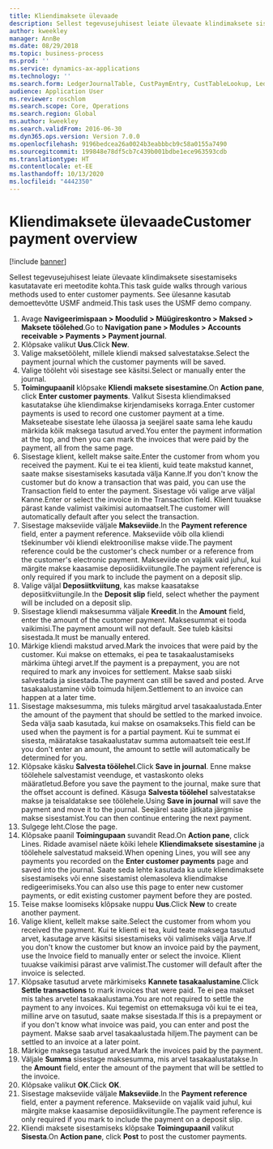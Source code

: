```yaml
---
title: Kliendimaksete ülevaade
description: Sellest tegevusejuhisest leiate ülevaate klindimaksete sisestamiseks kasutatavate eri meetodite kohta.
author: kweekley
manager: AnnBe
ms.date: 08/29/2018
ms.topic: business-process
ms.prod: ''
ms.service: dynamics-ax-applications
ms.technology: ''
ms.search.form: LedgerJournalTable, CustPaymEntry, CustTableLookup, LedgerJournalTransCustPaym, CustOpenTrans, BankAccountTableLookUp
audience: Application User
ms.reviewer: roschlom
ms.search.scope: Core, Operations
ms.search.region: Global
ms.author: kweekley
ms.search.validFrom: 2016-06-30
ms.dyn365.ops.version: Version 7.0.0
ms.openlocfilehash: 9196bedcea26a0024b3eabbbcb9c58a0155a7490
ms.sourcegitcommit: 199848e78df5cb7c439b001bdbe1ece963593cdb
ms.translationtype: HT
ms.contentlocale: et-EE
ms.lasthandoff: 10/13/2020
ms.locfileid: "4442350"
---
```

# <a name="customer-payment-overview"></a><span data-ttu-id="50400-103">Kliendimaksete ülevaade</span><span class="sxs-lookup"><span data-stu-id="50400-103">Customer payment overview</span></span>

[!include [banner](../../includes/banner.md)]

<span data-ttu-id="50400-104">Sellest tegevusejuhisest leiate ülevaate klindimaksete sisestamiseks kasutatavate eri meetodite kohta.</span><span class="sxs-lookup"><span data-stu-id="50400-104">This task guide walks through various methods used to enter customer payments.</span></span> <span data-ttu-id="50400-105">See ülesanne kasutab demoettevõtte USMF andmeid.</span><span class="sxs-lookup"><span data-stu-id="50400-105">This task uses the USMF demo company.</span></span>

1. <span data-ttu-id="50400-106">Avage **Navigeerimispaan > Moodulid > Müügireskontro > Maksed > Maksete töölehed**.</span><span class="sxs-lookup"><span data-stu-id="50400-106">Go to **Navigation pane > Modules > Accounts receivable > Payments > Payment journal**.</span></span>
2. <span data-ttu-id="50400-107">Klõpsake valikut **Uus**.</span><span class="sxs-lookup"><span data-stu-id="50400-107">Click **New**.</span></span>
3. <span data-ttu-id="50400-108">Valige maksetööleht, millele kliendi maksed salvestatakse.</span><span class="sxs-lookup"><span data-stu-id="50400-108">Select the payment journal which the customer payments will be saved.</span></span>
4. <span data-ttu-id="50400-109">Valige tööleht või sisestage see käsitsi.</span><span class="sxs-lookup"><span data-stu-id="50400-109">Select or manually enter the journal.</span></span>
5. <span data-ttu-id="50400-110">**Toimingupaanil** klõpsake **Kliendi maksete sisestamine**.</span><span class="sxs-lookup"><span data-stu-id="50400-110">On **Action pane**, click **Enter customer payments**.</span></span> <span data-ttu-id="50400-111">Valikut Sisesta kliendimaksed kasutatakse ühe kliendimakse kirjendamiseks korraga.</span><span class="sxs-lookup"><span data-stu-id="50400-111">Enter customer payments is used to record one customer payment at a time.</span></span> <span data-ttu-id="50400-112">Makseteabe sisestate lehe ülaossa ja seejärel saate sama lehe kaudu märkida kõik maksega tasutud arved.</span><span class="sxs-lookup"><span data-stu-id="50400-112">You enter the payment information at the top, and then you can mark the invoices that were paid by the payment, all from the same page.</span></span>  
6. <span data-ttu-id="50400-113">Sisestage klient, kellelt makse saite.</span><span class="sxs-lookup"><span data-stu-id="50400-113">Enter the customer from whom you received the payment.</span></span> <span data-ttu-id="50400-114">Kui te ei tea klienti, kuid teate makstud kannet, saate makse sisestamiseks kasutada välja Kanne.</span><span class="sxs-lookup"><span data-stu-id="50400-114">If you don't know the customer but do know a transaction that was paid, you can use the Transaction field to enter the payment.</span></span> <span data-ttu-id="50400-115">Sisestage või valige arve väljal Kanne.</span><span class="sxs-lookup"><span data-stu-id="50400-115">Enter or select the invoice in the Transaction field.</span></span> <span data-ttu-id="50400-116">Klient tuuakse pärast kande valimist vaikimisi automaatselt.</span><span class="sxs-lookup"><span data-stu-id="50400-116">The customer will automatically default after you select the transaction.</span></span>
7. <span data-ttu-id="50400-117">Sisestage makseviide väljale **Makseviide**.</span><span class="sxs-lookup"><span data-stu-id="50400-117">In the **Payment reference** field, enter a payment reference.</span></span> <span data-ttu-id="50400-118">Makseviide võib olla kliendi tšekinumber või kliendi elektroonilise makse viide.</span><span class="sxs-lookup"><span data-stu-id="50400-118">The payment reference could be the customer's check number or a reference from the customer's electronic payment.</span></span> <span data-ttu-id="50400-119">Makseviide on vajalik vaid juhul, kui märgite makse kaasamise deposiidikviitungile.</span><span class="sxs-lookup"><span data-stu-id="50400-119">The payment reference is only required if you mark to include the payment on a deposit slip.</span></span>  
8. <span data-ttu-id="50400-120">Valige väljal **Deposiitkviitung**, kas makse kaasatakse deposiitkviitungile.</span><span class="sxs-lookup"><span data-stu-id="50400-120">In the **Deposit slip** field, select whether the payment will be included on a deposit slip.</span></span> 
9. <span data-ttu-id="50400-121">Sisestage kliendi maksesumma väljale **Kreedit**.</span><span class="sxs-lookup"><span data-stu-id="50400-121">In the **Amount** field, enter the amount of the customer payment.</span></span> <span data-ttu-id="50400-122">Maksesummat ei tooda vaikimisi.</span><span class="sxs-lookup"><span data-stu-id="50400-122">The payment amount will not default.</span></span> <span data-ttu-id="50400-123">See tuleb käsitsi sisestada.</span><span class="sxs-lookup"><span data-stu-id="50400-123">It must be manually entered.</span></span> 
10. <span data-ttu-id="50400-124">Märkige kliendi makstud arved.</span><span class="sxs-lookup"><span data-stu-id="50400-124">Mark the invoices that were paid by the customer.</span></span> <span data-ttu-id="50400-125">Kui makse on ettemaks, ei pea te tasakaalustamiseks märkima ühtegi arvet.</span><span class="sxs-lookup"><span data-stu-id="50400-125">If the payment is a prepayment, you are not required to mark any invoices for settlement.</span></span> <span data-ttu-id="50400-126">Makse saab siiski salvestada ja sisestada.</span><span class="sxs-lookup"><span data-stu-id="50400-126">The payment can still be saved and posted.</span></span> <span data-ttu-id="50400-127">Arve tasakaalustamine võib toimuda hiljem.</span><span class="sxs-lookup"><span data-stu-id="50400-127">Settlement to an invoice can happen at a later time.</span></span>
11. <span data-ttu-id="50400-128">Sisestage maksesumma, mis tuleks märgitud arvel tasakaalustada.</span><span class="sxs-lookup"><span data-stu-id="50400-128">Enter the amount of the payment that should be settled to the marked invoice.</span></span> <span data-ttu-id="50400-129">Seda välja saab kasutada, kui makse on osamakseks.</span><span class="sxs-lookup"><span data-stu-id="50400-129">This field can be used when the payment is for a partial payment.</span></span> <span data-ttu-id="50400-130">Kui te summat ei sisesta, määratakse tasakaalustatav summa automaatselt teie eest.</span><span class="sxs-lookup"><span data-stu-id="50400-130">If you don't enter an amount, the amount to settle will automatically be determined for you.</span></span>
12. <span data-ttu-id="50400-131">Klõpsake käsku **Salvesta töölehel**.</span><span class="sxs-lookup"><span data-stu-id="50400-131">Click **Save in journal**.</span></span> <span data-ttu-id="50400-132">Enne makse töölehele salvestamist veenduge, et vastaskonto oleks määratletud.</span><span class="sxs-lookup"><span data-stu-id="50400-132">Before you save the payment to the journal, make sure that the offset account is defined.</span></span> <span data-ttu-id="50400-133">Käsuga **Salvesta töölehel** salvestatakse makse ja teisaldatakse see töölehele.</span><span class="sxs-lookup"><span data-stu-id="50400-133">Using **Save in journal** will save the payment and move it to the journal.</span></span> <span data-ttu-id="50400-134">Seejärel saate jätkata järgmise makse sisestamist.</span><span class="sxs-lookup"><span data-stu-id="50400-134">You can then continue entering the next payment.</span></span>
13. <span data-ttu-id="50400-135">Sulgege leht.</span><span class="sxs-lookup"><span data-stu-id="50400-135">Close the page.</span></span>
14. <span data-ttu-id="50400-136">Klõpsake paanil **Toimingupaan** suvandit Read.</span><span class="sxs-lookup"><span data-stu-id="50400-136">On **Action pane**, click Lines.</span></span> <span data-ttu-id="50400-137">Ridade avamisel näete kõiki lehele **Kliendimaksete sisestamine** ja töölehele salvestatud makseid.</span><span class="sxs-lookup"><span data-stu-id="50400-137">When opening Lines, you will see any payments you recorded on the **Enter customer payments** page and saved into the journal.</span></span> <span data-ttu-id="50400-138">Saate seda lehte kasutada ka uute kliendimaksete sisestamiseks või enne sisestamist olemasoleva kliendimakse redigeerimiseks.</span><span class="sxs-lookup"><span data-stu-id="50400-138">You can also use this page to enter new customer payments, or edit existing customer payment before they are posted.</span></span>
15. <span data-ttu-id="50400-139">Teise makse loomiseks klõpsake nuppu **Uus**.</span><span class="sxs-lookup"><span data-stu-id="50400-139">Click **New** to create another payment.</span></span> 
16. <span data-ttu-id="50400-140">Valige klient, kellelt makse saite.</span><span class="sxs-lookup"><span data-stu-id="50400-140">Select the customer from whom you received the payment.</span></span> <span data-ttu-id="50400-141">Kui te klienti ei tea, kuid teate maksega tasutud arvet, kasutage arve käsitsi sisestamiseks või valimiseks välja Arve.</span><span class="sxs-lookup"><span data-stu-id="50400-141">If you don't know the customer but know an invoice paid by the payment, use the Invoice field to manually enter or select the invoice.</span></span> <span data-ttu-id="50400-142">Klient tuuakse vaikimisi pärast arve valimist.</span><span class="sxs-lookup"><span data-stu-id="50400-142">The customer will default after the invoice is selected.</span></span>  
17. <span data-ttu-id="50400-143">Klõpsake tasutud arvete märkimiseks **Kannete tasakaalustamine**.</span><span class="sxs-lookup"><span data-stu-id="50400-143">Click **Settle transactions** to mark invoices that were paid.</span></span> <span data-ttu-id="50400-144">Te ei pea makset mis tahes arvetel tasakaalustama.</span><span class="sxs-lookup"><span data-stu-id="50400-144">You are not required to settle the payment to any invoices.</span></span> <span data-ttu-id="50400-145">Kui tegemist on ettemaksuga või kui te ei tea, milline arve on tasutud, saate makse sisestada.</span><span class="sxs-lookup"><span data-stu-id="50400-145">If this is a prepayment or if you don't know what invoice was paid, you can enter and post the payment.</span></span> <span data-ttu-id="50400-146">Makse saab arvel tasakaalustada hiljem.</span><span class="sxs-lookup"><span data-stu-id="50400-146">The payment can be settled to an invoice at a later point.</span></span>  
18. <span data-ttu-id="50400-147">Märkige maksega tasutud arved.</span><span class="sxs-lookup"><span data-stu-id="50400-147">Mark the invoices paid by the payment.</span></span> 
19. <span data-ttu-id="50400-148">Väljale **Summa** sisestage maksesumma, mis arvel tasakaalustatakse.</span><span class="sxs-lookup"><span data-stu-id="50400-148">In the **Amount** field, enter the amount of the payment that will be settled to the invoice.</span></span>
20. <span data-ttu-id="50400-149">Klõpsake valikut **OK**.</span><span class="sxs-lookup"><span data-stu-id="50400-149">Click **OK**.</span></span>
21. <span data-ttu-id="50400-150">Sisestage makseviide väljale **Makseviide**.</span><span class="sxs-lookup"><span data-stu-id="50400-150">In the **Payment reference** field, enter a payment reference.</span></span> <span data-ttu-id="50400-151">Makseviide on vajalik vaid juhul, kui märgite makse kaasamise deposiidikviitungile.</span><span class="sxs-lookup"><span data-stu-id="50400-151">The payment reference is only required if you mark to include the payment on a deposit slip.</span></span>  
22. <span data-ttu-id="50400-152">Kliendi maksete sisestamiseks klõpsake **Toimingupaanil** valikut **Sisesta**.</span><span class="sxs-lookup"><span data-stu-id="50400-152">On **Action pane**, click **Post** to post the customer payments.</span></span> 

